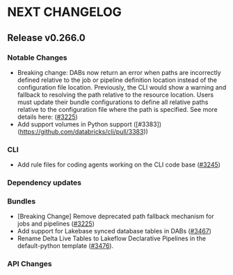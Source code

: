 # NEXT CHANGELOG

## Release v0.266.0

### Notable Changes
* Breaking change: DABs now return an error when paths are incorrectly defined relative to the job or
pipeline definition location instead of the configuration file location. Previously, the CLI would show a
warning and fallback to resolving the path relative to the resource location. Users must update their bundle
configurations to define all relative paths relative to the configuration file where the path is specified.
See more details here: ([#3225](https://github.com/databricks/cli/pull/3225))
* Add support volumes in Python support ([#3383])(https://github.com/databricks/cli/pull/3383))

### CLI
* Add rule files for coding agents working on the CLI code base ([#3245](https://github.com/databricks/cli/pull/3245))

### Dependency updates

### Bundles
* [Breaking Change] Remove deprecated path fallback mechanism for jobs and pipelines ([#3225](https://github.com/databricks/cli/pull/3225))
* Add support for Lakebase synced database tables in DABs ([#3467](https://github.com/databricks/cli/pull/3467))
* Rename Delta Live Tables to Lakeflow Declarative Pipelines in the default-python template ([#3476](https://github.com/databricks/cli/pull/3476)).

### API Changes
